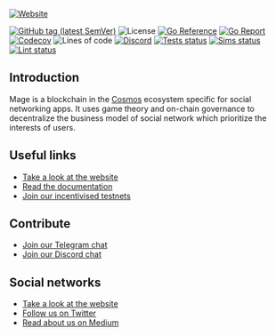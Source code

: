 [![Website](.img/cover.jpg)](https://mage.network)

[![GitHub tag (latest SemVer)](https://img.shields.io/github/v/tag/mage-war/mage)](https://github.com/mage-war/mage/releases)
![License](https://img.shields.io/github/license/mage-war/mage.svg)
[![Go Reference](https://pkg.go.dev/badge/github.com/mage-war/mage/.svg)](https://pkg.go.dev/github.com/mage-war/mage/)
[![Go Report](https://goreportcard.com/badge/github.com/mage-war/mage)](https://goreportcard.com/report/github.com/mage-war/mage)
[![Codecov](https://codecov.io/gh/mage-war/mage/branch/master/graph/badge.svg)](https://codecov.io/gh/mage-war/mage/branch/master)
![Lines of code](https://img.shields.io/tokei/lines/github/mage-war/mage)
[![Discord](https://img.shields.io/discord/653856306553159696)](https://discord.gg/yxPRGdq)
[![Tests status](https://github.com/mage-war/mage/actions/workflows/test.yml/badge.svg?branch=master)](https://github.com/mage-war/mage/actions/workflows/tests.yml?query=branch%3Amaster+)
[![Sims status](https://github.com/mage-war/mage/actions/workflows/sims.yml/badge.svg?branch=master)](https://github.com/mage-war/mage/actions/workflows/sims.yml?query=branch%3Amaster)
[![Lint status](https://github.com/mage-war/mage/actions/workflows/lint.yml/badge.svg?branch=master)](https://github.com/mage-war/mage/actions/workflows/lint.yml?query=branch%3Amaster+)

## Introduction
Mage is a blockchain in the [Cosmos](https://cosmos.network) ecosystem specific for social networking apps. 
It uses game theory and on-chain governance to decentralize the business model of social network which prioritize 
the interests of users.

## Useful links
- [Take a look at the website](https://mage.network)
- [Read the documentation](https://docs.mage.network)
- [Join our incentivised testnets](https://primer.mage.network)

## Contribute
- [Join our Telegram chat](https://t.me/magenetwork)
- [Join our Discord chat](https://discord.gg/J6VsHDT)

## Social networks
- [Take a look at the website](https://mage.network)
- [Follow us on Twitter](https://twitter.com/magenetwork)
- [Read about us on Medium](https://medium.com/magenetwork)
